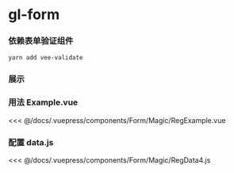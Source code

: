 # gl-form

### 依赖表单验证组件

```
yarn add vee-validate
```

### 展示

<Form-Magic-RegExample></Form-Magic-RegExample>

### 用法 Example.vue

<<< @/docs/.vuepress/components/Form/Magic/RegExample.vue

### 配置 data.js

<<< @/docs/.vuepress/components/Form/Magic/RegData4.js
